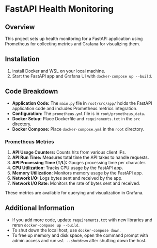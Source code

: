 
# FastAPI Health Monitoring

## Overview
This project sets up health monitoring for a FastAPI application using Prometheus for collecting metrics and Grafana for visualizing them.

## Installation
1. Install Docker and WSL on your local machine.
2. Start the FastAPI app and Grafana UI with `docker-compose up --build`.

## Code Breakdown
- **Application Code:** The `main.py` file in `root/src/app/` holds the FastAPI application code and includes Prometheus metrics integration.
- **Configuration:** The `prometheus.yml` file is in `root/prometheus_data`.
- **Docker Setup:** Place Dockerfile and `requirements.txt` in the `src` directory.
- **Docker Compose:** Place `docker-compose.yml` in the `root` directory.

### Prometheus Metrics
1. **API Usage Counters:** Counts hits from various client IPs.
2. **API Run Time:** Measures total time the API takes to handle requests.
3. **API Processing Time (T/L):** Gauges processing time per character.
4. **CPU Utilization:** Tracks CPU usage by the FastAPI app.
5. **Memory Utilization:** Monitors memory usage by the FastAPI app.
6. **Network I/O:** Logs bytes sent and received by the app.
7. **Network I/O Rate:** Monitors the rate of bytes sent and received.

These metrics are available for querying and visualization in Grafana.

## Additional Information
- If you add more code, update `requirements.txt` with new libraries and rerun `docker-compose up --build`.
- To shut down the local host, use `docker-compose down`.
- To free up memory and disk space, open the command prompt with admin access and run `wsl --shutdown` after shutting down the host.
